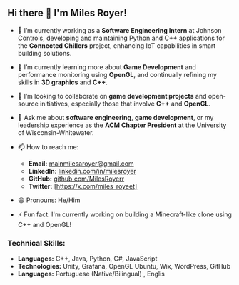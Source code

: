 ## Hi there 👋 I'm Miles Royer!

- 🔭 I’m currently working as a **Software Engineering Intern** at Johnson Controls, developing and maintaining Python and C++ applications for the **Connected Chillers** project, enhancing IoT capabilities in smart building solutions.
  
- 🌱 I’m currently learning more about **Game Development** and performance monitoring using **OpenGL**, and continually refining my skills in **3D graphics** and **C++**.

- 👯 I’m looking to collaborate on **game development projects** and open-source initiatives, especially those that involve **C++** and **OpenGL**.

- 💬 Ask me about **software engineering**, **game development**, or my leadership experience as the **ACM Chapter President** at the University of Wisconsin-Whitewater.

- 📫 How to reach me:
  - **Email:** mainmilesaroyer@gmail.com
  - **LinkedIn:** [linkedin.com/in/milesroyer](https://linkedin.com/in/milesroyer)
  - **GitHub:** [github.com/MilesRoyerr](https://github.com/MilesRoyerr)
  - **Twitter:** [https://x.com/miles_royeet]

- 😄 Pronouns: He/Him

- ⚡ Fun fact: I'm currently working on building a Minecraft-like clone using C++ and OpenGL!

### Technical Skills:
- **Languages:** C++, Java, Python, C#, JavaScript
- **Technologies:** Unity, Grafana, OpenGL Ubuntu, Wix, WordPress, GitHub
- **Languages:** Portuguese (Native/Bilingual) , Englis
